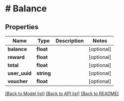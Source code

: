 # # Balance

## Properties

Name | Type | Description | Notes
------------ | ------------- | ------------- | -------------
**balance** | **float** |  | [optional]
**reward** | **float** |  | [optional]
**total** | **float** |  | [optional]
**user_uuid** | **string** |  | [optional]
**voucher** | **float** |  | [optional]

[[Back to Model list]](../../README.md#models) [[Back to API list]](../../README.md#endpoints) [[Back to README]](../../README.md)
